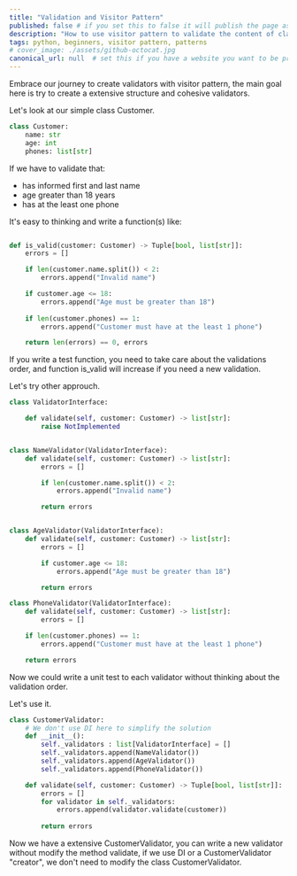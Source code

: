 ```yaml
---
title: "Validation and Visitor Pattern"
published: false # if you set this to false it will publish the page as a draft
description: "How to use visitor pattern to validate the content of class"
tags: python, beginners, visitor pattern, patterns
# cover_image: ./assets/github-octocat.jpg
canonical_url: null  # set this if you have a website you want to be promoted
---
```


Embrace our journey to create validators with visitor pattern, the main goal here is try to create a extensive structure and cohesive validators.

Let's look at our simple class Customer.

```python
class Customer:
    name: str
    age: int
    phones: list[str]
```

If we have to validate that:
 * has informed first and last name
 * age greater than 18 years
 * has at the least one phone

It's easy to thinking and write a function(s) like:

```python

def is_valid(customer: Customer) -> Tuple[bool, list[str]]:
    errors = []

    if len(customer.name.split()) < 2:
        errors.append("Invalid name")

    if customer.age <= 18:
        errors.append("Age must be greater than 18")
    
    if len(customer.phones) == 1:
        errors.append("Customer must have at the least 1 phone")

    return len(errors) == 0, errors
```
If you write a test function, you need to take care about the validations order, 
and function is_valid will increase if you need a new validation.

Let's try other approuch.

```python
class ValidatorInterface:

    def validate(self, customer: Customer) -> list[str]:
        raise NotImplemented


class NameValidator(ValidatorInterface):
    def validate(self, customer: Customer) -> list[str]:
        errors = []

        if len(customer.name.split()) < 2:
            errors.append("Invalid name")

        return errors


class AgeValidator(ValidatorInterface):
    def validate(self, customer: Customer) -> list[str]:
        errors = []

        if customer.age <= 18:
            errors.append("Age must be greater than 18")

        return errors

class PhoneValidator(ValidatorInterface):
    def validate(self, customer: Customer) -> list[str]:
        errors = []

    if len(customer.phones) == 1:
        errors.append("Customer must have at the least 1 phone")

    return errors
```

Now we could write a unit test to each validator without thinking about the validation order.

Let's use it.

```python
class CustomerValidator:
    # We don't use DI here to simplify the solution
    def __init__():
        self._validators : list[ValidatorInterface] = []
        self._validators.append(NameValidator())
        self._validators.append(AgeValidator())
        self._validators.append(PhoneValidator())

    def validate(self, customer: Customer) -> Tuple[bool, list[str]]:
        errors = []
        for validator in self._validators:
            errors.append(validator.validate(customer))
        
        return errors

```

Now we have a extensive CustomerValidator, you can write a new validator without modify the method validate, if we use DI or a CustomerValidator "creator", we don't need to modify the class CustomerValidator.

    

<!-- https://github.com/peterjgrainger/dev-to-posts/blob/master/blog-posts/monorepo-keeping-your-history-in-order/monorepo-keeping-your-history-in-order.md -->